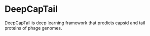# DeepCapTail
DeepCapTail is deep learning framework that predicts capsid and tail proteins of phage genomes.
